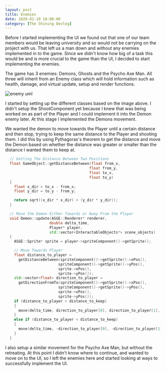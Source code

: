 ```yaml
---
layout: post
title: Enemies
date: 2020-01-10 18:00:00
category: [The Shining Devlog]
---
```


Before I started implementing the UI we found out that one of our team members would be leaving university and so would not be carrying on the project with us. That left us a man down and without any enemies implemented in to the game. Since we didn't know how big of a task this would be and is more crucial to the game than the UI, I decided to start implementing the enemies.

The game has 3 enemies: Demons, Ghosts and the Psycho Axe Man. All three will inherit from an Enemy class which will hold information such as health, damage, and virtual update, setup and render functions.

<img src="{{ site.baseurl }}/assets/Blog/ShiningDevlog/enemy_uml.jpg" alt="enemy uml"/>

I started by setting up the different classes based on the image above. I didn't setup the ShootComponent yet because I knew that was being worked on as part of the Player and I could implement it into the Demon enemy later. 
At this stage I implemented the Demons movement.

We wanted the demon to move towards the Player until a certain distance and then stop, trying to keep the same distance to the Player and shooting them. I did this by using Pythagoras's theorem to get the distance and move the Demon based on whether the distance was greater or smaller than the distance I wanted them to keep at.

```cpp
  // Getting The Distance Between Two Positions
  float GameObject::getDistanceBetween(float from_x,
                                      float from_y,
                                      float to_x,
                                      float to_y)
  {
    float x_dir = to_x - from_x;
    float y_dir = to_y - from_y;

    return sqrt((x_dir * x_dir) + (y_dir * y_dir));
  }

  // Move the Demon Either Towards or Away From the Player
  void Demon::update(ASGE::Renderer* renderer,
                    double delta_time,
                    Player* player,
                    std::vector<InteractableObjects*> scene_objects)
  {
    ASGE::Sprite* sprite = player->spriteComponent()->getSprite();

    // Move Towards Player
    float distance_to_player =
      getDistanceBetween(spriteComponent()->getSprite()->xPos(),
                        spriteComponent()->getSprite()->yPos(),
                        sprite->xPos(),
                        sprite->yPos());
    std::vector<float> direction_to_player =
      getDirectionFromTo(spriteComponent()->getSprite()->xPos(),
                        spriteComponent()->getSprite()->yPos(),
                        sprite->xPos(),
                        sprite->yPos());
    if (distance_to_player > distance_to_keep)
    {
      move(delta_time, direction_to_player[0], direction_to_player[1], speed);
    }
    else if (distance_to_player < distance_to_keep)
    {
      move(delta_time, -direction_to_player[0], -direction_to_player[1], speed);
    }
  }
```

I also setup a similar movement for the Psycho Axe Man, but without the retreating. At this point I didn't know where to continue, and wanted to move on to the UI, so I left the enemies here and started looking at ways to successfully implement the UI.